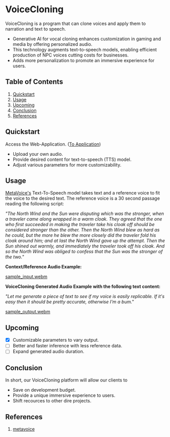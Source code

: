 # VoiceCloning

VoiceCloning is a program that can clone voices and apply them to narration and text to speech.

- Generative AI for vocal cloning enhances customization in gaming and media by offering personalized audio.
- This technology augments text-to-speech models, enabling efficient production of NPC voices cutting costs for businesses.
- Adds more personalization to promote an immersive experience for users.

## Table of Contents

1. [Quickstart](#quickstart)
2. [Usage](#usage)
3. [Upcoming](#upcoming)  
4. [Conclusion](#conclusion)
5. [References](#references)

## Quickstart

Access the Web-Application. ([To Application](http://34.125.211.65/))

- Upload your own audio.
- Provide desired content for text-to-speech (TTS) model.
- Adjust various parameters for more customizability.

## Usage

[MetaVoice's](https://github.com/metavoiceio/metavoice-src/tree/main?tab=readme-ov-file) Text-To-Speech model takes text and a reference voice to fit the voice to the desired text. The reference voice is a 30 second passage reading the following script:

*"The North Wind and the Sun were disputing which was the stronger, when a traveler came along wrapped in a warm cloak. They agreed that the one who first succeeded in making the traveler take his cloak off should be considered stronger than the other. Then the North Wind blew as hard as he could, but the more he blew the more closely did the traveler fold his cloak around him; and at last the North Wind gave up the attempt. Then the Sun shined out warmly, and immediately the traveler took off his cloak.
And so the North Wind was obliged to confess that the Sun was the stronger of the two."*


**Context/Reference Audio Example:**

[sample_input.webm](https://github.com/tricao7/VoiceCloning/assets/72780544/b6bea05c-abab-46e0-8439-15c210db86c6)


**VoiceCloning Generated Audio Example with the following text content:**

*"Let me generate a piece of text to see if my voice is easily replicable. If it's easy then it should be pretty accurate, otherwise I'm a bum."*

[sample_output.webm](https://github.com/tricao7/VoiceCloning/assets/72780544/c81e6f3b-de45-4570-85e1-a6e183c5ed04)


## Upcoming

- [x] Customizable parameters to vary output.
- [ ] Better and faster inference with less reference data.
- [ ] Expand generated audio duration.

## Conclusion

In short, our VoiceCloning platform will allow our clients to

- Save on development budget.
- Provide a unique immersive experience to users.
- Shift recources to other dire projects.

## References

1. [metavoice](https://github.com/metavoiceio/metavoice-src/tree/main)
